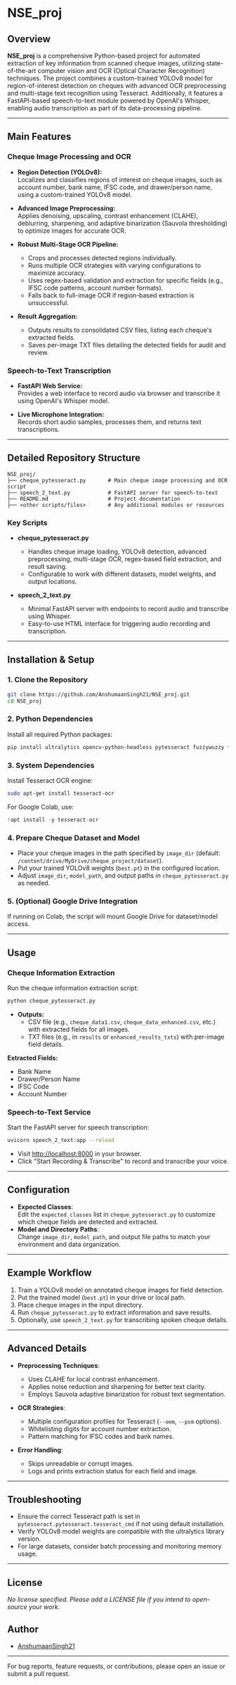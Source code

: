 # NSE_proj

## Overview

**NSE_proj** is a comprehensive Python-based project for automated extraction of key information from scanned cheque images, utilizing state-of-the-art computer vision and OCR (Optical Character Recognition) techniques. The project combines a custom-trained YOLOv8 model for region-of-interest detection on cheques with advanced OCR preprocessing and multi-stage text recognition using Tesseract. Additionally, it features a FastAPI-based speech-to-text module powered by OpenAI's Whisper, enabling audio transcription as part of its data-processing pipeline.

---

## Main Features

### Cheque Image Processing and OCR

- **Region Detection (YOLOv8):**  
  Localizes and classifies regions of interest on cheque images, such as account number, bank name, IFSC code, and drawer/person name, using a custom-trained YOLOv8 model.

- **Advanced Image Preprocessing:**  
  Applies denoising, upscaling, contrast enhancement (CLAHE), deblurring, sharpening, and adaptive binarization (Sauvola thresholding) to optimize images for accurate OCR.

- **Robust Multi-Stage OCR Pipeline:**  
  - Crops and processes detected regions individually.
  - Runs multiple OCR strategies with varying configurations to maximize accuracy.
  - Uses regex-based validation and extraction for specific fields (e.g., IFSC code patterns, account number formats).
  - Falls back to full-image OCR if region-based extraction is unsuccessful.

- **Result Aggregation:**  
  - Outputs results to consolidated CSV files, listing each cheque's extracted fields.
  - Saves per-image TXT files detailing the detected fields for audit and review.

### Speech-to-Text Transcription

- **FastAPI Web Service:**  
  Provides a web interface to record audio via browser and transcribe it using OpenAI's Whisper model.

- **Live Microphone Integration:**  
  Records short audio samples, processes them, and returns text transcriptions.

---

## Detailed Repository Structure

```
NSE_proj/
├── cheque_pytesseract.py       # Main cheque image processing and OCR script
├── speech_2_text.py            # FastAPI server for speech-to-text
├── README.md                   # Project documentation
├── <other scripts/files>       # Any additional modules or resources
```

### Key Scripts

- **cheque_pytesseract.py**  
  - Handles cheque image loading, YOLOv8 detection, advanced preprocessing, multi-stage OCR, regex-based field extraction, and result saving.
  - Configurable to work with different datasets, model weights, and output locations.

- **speech_2_text.py**  
  - Minimal FastAPI server with endpoints to record audio and transcribe using Whisper.
  - Easy-to-use HTML interface for triggering audio recording and transcription.

---

## Installation & Setup

### 1. Clone the Repository

```bash
git clone https://github.com/AnshumaanSingh21/NSE_proj.git
cd NSE_proj
```

### 2. Python Dependencies

Install all required Python packages:

```bash
pip install ultralytics opencv-python-headless pytesseract fuzzywuzzy fastapi sounddevice scipy pillow whisper
```

### 3. System Dependencies

Install Tesseract OCR engine:

```bash
sudo apt-get install tesseract-ocr
```

For Google Colab, use:

```python
!apt install -y tesseract-ocr
```

### 4. Prepare Cheque Dataset and Model

- Place your cheque images in the path specified by `image_dir` (default: `/content/drive/MyDrive/cheque_project/dataset`).
- Put your trained YOLOv8 weights (`best.pt`) in the configured location.
- Adjust `image_dir`, `model_path`, and output paths in `cheque_pytesseract.py` as needed.

### 5. (Optional) Google Drive Integration

If running on Colab, the script will mount Google Drive for dataset/model access.

---

## Usage

### Cheque Information Extraction

Run the cheque information extraction script:

```bash
python cheque_pytesseract.py
```

- **Outputs:**
  - CSV file (e.g., `cheque_data1.csv`, `cheque_data_enhanced.csv`, etc.) with extracted fields for all images.
  - TXT files (e.g., in `results` or `enhanced_results_txts`) with per-image field details.

**Extracted Fields:**
- Bank Name
- Drawer/Person Name
- IFSC Code
- Account Number

### Speech-to-Text Service

Start the FastAPI server for speech transcription:

```bash
uvicorn speech_2_text:app --reload
```

- Visit [http://localhost:8000](http://localhost:8000) in your browser.
- Click "Start Recording & Transcribe" to record and transcribe your voice.

---

## Configuration

- **Expected Classes**:  
  Edit the `expected_classes` list in `cheque_pytesseract.py` to customize which cheque fields are detected and extracted.
- **Model and Directory Paths**:  
  Change `image_dir`, `model_path`, and output file paths to match your environment and data organization.

---

## Example Workflow

1. Train a YOLOv8 model on annotated cheque images for field detection.
2. Put the trained model (`best.pt`) in your drive or local path.
3. Place cheque images in the input directory.
4. Run `cheque_pytesseract.py` to extract information and save results.
5. Optionally, use `speech_2_text.py` for transcribing spoken cheque details.

---

## Advanced Details

- **Preprocessing Techniques**:  
  - Uses CLAHE for local contrast enhancement.
  - Applies noise reduction and sharpening for better text clarity.
  - Employs Sauvola adaptive binarization for robust text segmentation.

- **OCR Strategies**:  
  - Multiple configuration profiles for Tesseract (`--oem`, `--psm` options).
  - Whitelisting digits for account number extraction.
  - Pattern matching for IFSC codes and bank names.

- **Error Handling**:  
  - Skips unreadable or corrupt images.
  - Logs and prints extraction status for each field and image.

---

## Troubleshooting

- Ensure the correct Tesseract path is set in `pytesseract.pytesseract.tesseract_cmd` if not using default installation.
- Verify YOLOv8 model weights are compatible with the ultralytics library version.
- For large datasets, consider batch processing and monitoring memory usage.

---

## License

_No license specified. Please add a LICENSE file if you intend to open-source your work._

## Author

- [AnshumaanSingh21](https://github.com/AnshumaanSingh21)

---

For bug reports, feature requests, or contributions, please open an issue or submit a pull request.
